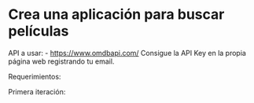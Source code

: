 # Crea una aplicación para buscar películas

API a usar: - https://www.omdbapi.com/ Consigue la API Key en la propia página web registrando tu email.

Requerimientos:

<!-- - Necesita mostrar un input para buscar la película y un botón para buscar. -->

<!-- - Hacer el fetching de datos a la API -->

<!-- - Que el formulario funcione -->

<!-- - Lista las películas y muestra el título, año y poster. -->

<!-- - Haz que las películas se muestren en un grid responsive. -->

Primera iteración:

<!-- - Evitar que se haga la misma búsqueda dos veces seguidas. -->

<!-- - Haz que la búsqueda se haga automáticamente al escribir. -->

<!-- - Evita que se haga la búsqueda continuamente al escribir (debounce) -->